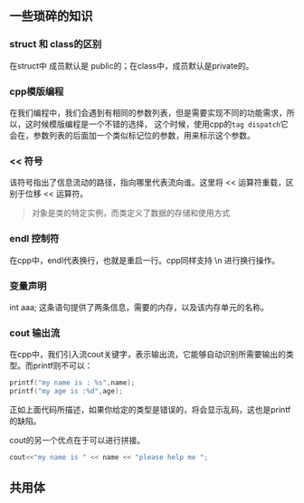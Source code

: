 ## 一些琐碎的知识

### struct 和 class的区别

在struct中 成员默认是 public的；在class中，成员默认是private的。

### cpp模版编程

在我们编程中，我们会遇到有相同的参数列表，但是需要实现不同的功能需求，所以，这时候模版编程是一个不错的选择，
这个时候，使用cpp的`tag dispatch`它会在，参数列表的后面加一个类似标记位的参数，用来标示这个参数。

### << 符号
该符号指出了信息流动的路径，指向哪里代表流向谁。这里将 << 运算符重载，区别于位移 << 运算符。

> 对象是类的特定实例，而类定义了数据的存储和使用方式

### endl 控制符

在cpp中，endl代表换行，也就是重启一行。cpp同样支持 \n 进行换行操作。

### 变量声明
int aaa;
这条语句提供了两条信息，需要的内存，以及该内存单元的名称。

### cout 输出流
在cpp中，我们引入流cout关键字，表示输出流，它能够自动识别所需要输出的类型。而printf则不可以：

```c
printf("my name is : %s",name);
printf("my age is :%d",age);
``` 
正如上面代码所描述，如果你给定的类型是错误的，将会显示乱码，这也是printf的缺陷。

cout的另一个优点在于可以进行拼接。

```c++
cout<<"my name is " << name << "please help me ";
```
## 共用体 